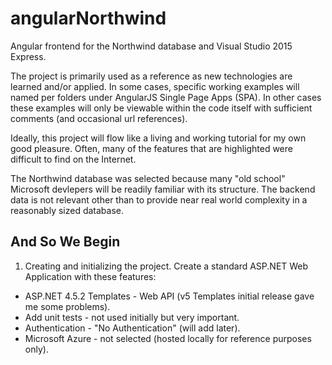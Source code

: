 # angularNorthwind
Angular frontend for the Northwind database and Visual Studio 2015 Express.

The project is primarily used as a reference as new technologies are learned and/or applied. In some cases, specific working examples will named per folders under AngularJS Single Page Apps (SPA). In other cases these examples will only be viewable within the code itself with sufficient comments (and occasional url references).

Ideally, this project will flow like a living and working tutorial for my own good pleasure. Often, many of the features that are highlighted were difficult to find on the Internet.

The Northwind database was selected because many "old school" Microsoft devlepers will be readily familiar with its structure. The backend data is not relevant other than to provide near real world complexity in a reasonably sized database.

## And So We Begin
1. Creating and initializing the project.
Create a standard ASP.NET Web Application with these features:
* ASP.NET 4.5.2 Templates - Web API (v5 Templates initial release gave me some problems).
* Add unit tests - not used initially but very important.
* Authentication - "No Authentication" (will add later).
* Microsoft Azure - not selected (hosted locally for reference purposes only).

 

